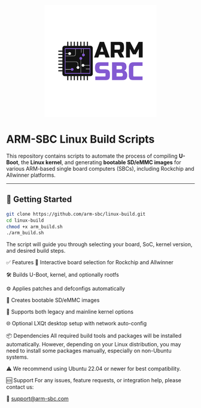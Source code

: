 <p align="center">
  <img src="https://github.com/arm-sbc/binaries/raw/4c90a82d521facf25e208e4319aa818ec815b6f4/ARM_SBC_LOGO.jpg" alt="ARM-SBC Logo" width="300"/>
</p>

# ARM-SBC Linux Build Scripts

This repository contains scripts to automate the process of compiling **U-Boot**, the **Linux kernel**, and generating **bootable SD/eMMC images** for various ARM-based single board computers (SBCs), including Rockchip and Allwinner platforms.

---

## 🚀 Getting Started

```bash
git clone https://github.com/arm-sbc/linux-build.git
cd linux-build
chmod +x arm_build.sh
./arm_build.sh
```

The script will guide you through selecting your board, SoC, kernel version, and desired build steps.

✅ Features
🧩 Interactive board selection for Rockchip and Allwinner

🛠️ Builds U-Boot, kernel, and optionally rootfs

⚙️ Applies patches and defconfigs automatically

💾 Creates bootable SD/eMMC images

🐧 Supports both legacy and mainline kernel options

🌐 Optional LXQt desktop setup with network auto-config

📦 Dependencies
All required build tools and packages will be installed automatically.
However, depending on your Linux distribution, you may need to install some packages manually, especially on non-Ubuntu systems.

⚠️ We recommend using Ubuntu 22.04 or newer for best compatibility.

🆘 Support
For any issues, feature requests, or integration help, please contact us:

📧 support@arm-sbc.com
